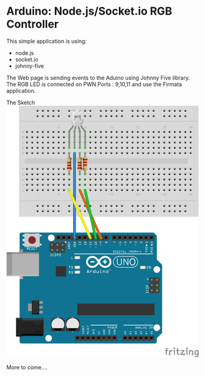 Arduino: Node.js/Socket.io RGB Controller
================

This simple application is using:

* node.js
* socket.io
* johnny-five

The Web page is sending events to the Aduino using Johnny Five library.
The RGB LED is connected on PWN Ports : 9,10,11 and use the Firmata application.

The Sketch
![image](https://github.com/tgrall/arduino-rgb-node/blob/master/public/sketch/rgb-sample.png)


More to come....